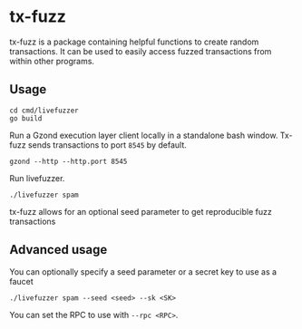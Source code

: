 # tx-fuzz

tx-fuzz is a package containing helpful functions to create random transactions. 
It can be used to easily access fuzzed transactions from within other programs.

## Usage

```
cd cmd/livefuzzer
go build
```

Run a Gzond execution layer client locally in a standalone bash window.
Tx-fuzz sends transactions to port `8545` by default.

```
gzond --http --http.port 8545
```

Run livefuzzer.

```
./livefuzzer spam
```

tx-fuzz allows for an optional seed parameter to get reproducible fuzz transactions

## Advanced usage
You can optionally specify a seed parameter or a secret key to use as a faucet

```
./livefuzzer spam --seed <seed> --sk <SK>
```

You can set the RPC to use with `--rpc <RPC>`.
